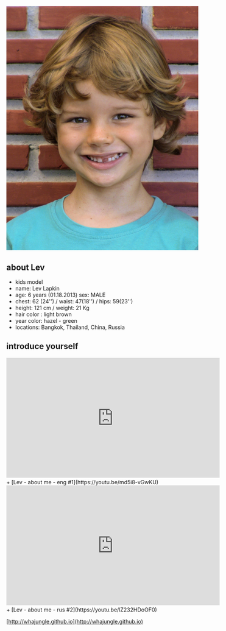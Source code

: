 ![lev whajungle](../pics/lev_bio_1.jpg)

## about Lev

+ kids model
+ name: Lev Lapkin
+ age: 6 years (01.18.2013) sex: MALE
+ chest: 62 (24'') / waist: 47(18'') / hips: 59(23'')
+ height: 121 сm  / weight: 21 Kg
+ hair color : light brown
+ year color: hazel - green
+ locations: Bangkok, Thailand, China, Russia

## introduce yourself

<iframe width="560" height="315" src="https://www.youtube.com/embed/md5i8-vGwKU" frameborder="0" allow="accelerometer; autoplay; encrypted-media; gyroscope; picture-in-picture" allowfullscreen></iframe>
+ [Lev - about me - eng #1](https://youtu.be/md5i8-vGwKU)

<iframe width="560" height="315" src="https://www.youtube.com/embed/lZ232HDoOF0" frameborder="0" allow="accelerometer; autoplay; encrypted-media; gyroscope; picture-in-picture" allowfullscreen></iframe>
+ [Lev - about me - rus #2](https://youtu.be/lZ232HDoOF0)

[http://whajungle.github.io](http://whajungle.github.io)


